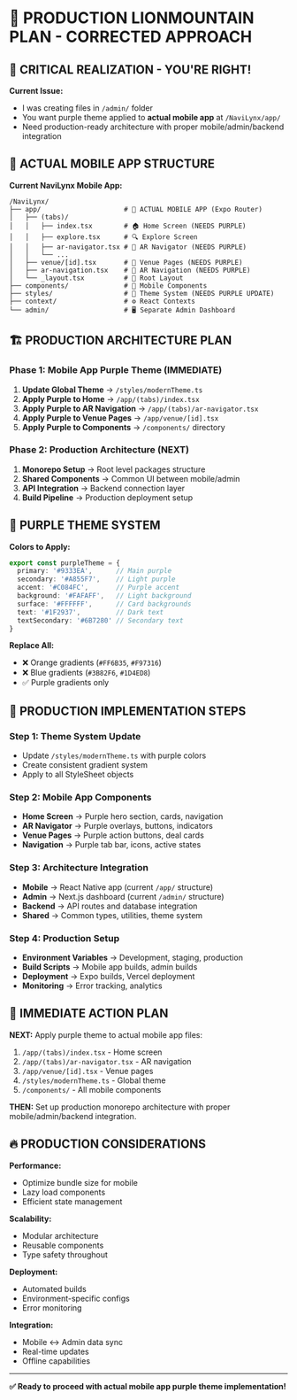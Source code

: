 # 🦁 PRODUCTION LIONMOUNTAIN PLAN - CORRECTED APPROACH

## 🎯 **CRITICAL REALIZATION - YOU'RE RIGHT!**

**Current Issue:**
- I was creating files in `/admin/` folder 
- You want purple theme applied to **actual mobile app** at `/NaviLynx/app/`
- Need production-ready architecture with proper mobile/admin/backend integration

## 📱 **ACTUAL MOBILE APP STRUCTURE**

**Current NaviLynx Mobile App:**
```
/NaviLynx/
├── app/                     # 📱 ACTUAL MOBILE APP (Expo Router)
│   ├── (tabs)/
│   │   ├── index.tsx        # 🏠 Home Screen (NEEDS PURPLE)
│   │   ├── explore.tsx      # 🔍 Explore Screen
│   │   ├── ar-navigator.tsx # 🔮 AR Navigator (NEEDS PURPLE)
│   │   └── ...
│   ├── venue/[id].tsx       # 🏢 Venue Pages (NEEDS PURPLE)
│   ├── ar-navigation.tsx    # 🔮 AR Navigation (NEEDS PURPLE)
│   └── _layout.tsx          # 📱 Root Layout
├── components/              # 📱 Mobile Components
├── styles/                  # 🎨 Theme System (NEEDS PURPLE UPDATE)
├── context/                 # ⚙️ React Contexts
└── admin/                   # 🖥️ Separate Admin Dashboard
```

## 🏗️ **PRODUCTION ARCHITECTURE PLAN**

### **Phase 1: Mobile App Purple Theme (IMMEDIATE)**
1. **Update Global Theme** → `/styles/modernTheme.ts`
2. **Apply Purple to Home** → `/app/(tabs)/index.tsx`  
3. **Apply Purple to AR Navigation** → `/app/(tabs)/ar-navigator.tsx`
4. **Apply Purple to Venue Pages** → `/app/venue/[id].tsx`
5. **Apply Purple to Components** → `/components/` directory

### **Phase 2: Production Architecture (NEXT)**
1. **Monorepo Setup** → Root level packages structure
2. **Shared Components** → Common UI between mobile/admin
3. **API Integration** → Backend connection layer
4. **Build Pipeline** → Production deployment setup

## 🎨 **PURPLE THEME SYSTEM**

**Colors to Apply:**
```typescript
export const purpleTheme = {
  primary: '#9333EA',      // Main purple
  secondary: '#A855F7',    // Light purple  
  accent: '#C084FC',       // Purple accent
  background: '#FAFAFF',   // Light background
  surface: '#FFFFFF',      // Card backgrounds
  text: '#1F2937',         // Dark text
  textSecondary: '#6B7280' // Secondary text
}
```

**Replace All:**
- ❌ Orange gradients (`#FF6B35`, `#F97316`)
- ❌ Blue gradients (`#3B82F6`, `#1D4ED8`)
- ✅ Purple gradients only

## 🚀 **PRODUCTION IMPLEMENTATION STEPS**

### **Step 1: Theme System Update**
- Update `/styles/modernTheme.ts` with purple colors
- Create consistent gradient system
- Apply to all StyleSheet objects

### **Step 2: Mobile App Components**
- **Home Screen** → Purple hero section, cards, navigation
- **AR Navigator** → Purple overlays, buttons, indicators  
- **Venue Pages** → Purple action buttons, deal cards
- **Navigation** → Purple tab bar, icons, active states

### **Step 3: Architecture Integration**
- **Mobile** → React Native app (current `/app/` structure)
- **Admin** → Next.js dashboard (current `/admin/` structure)  
- **Backend** → API routes and database integration
- **Shared** → Common types, utilities, theme system

### **Step 4: Production Setup**
- **Environment Variables** → Development, staging, production
- **Build Scripts** → Mobile app builds, admin builds
- **Deployment** → Expo builds, Vercel deployment
- **Monitoring** → Error tracking, analytics

## 🎯 **IMMEDIATE ACTION PLAN**

**NEXT:** Apply purple theme to actual mobile app files:
1. `/app/(tabs)/index.tsx` - Home screen
2. `/app/(tabs)/ar-navigator.tsx` - AR navigation
3. `/app/venue/[id].tsx` - Venue pages
4. `/styles/modernTheme.ts` - Global theme
5. `/components/` - All mobile components

**THEN:** Set up production monorepo architecture with proper mobile/admin/backend integration.

## 🔥 **PRODUCTION CONSIDERATIONS**

**Performance:**
- Optimize bundle size for mobile
- Lazy load components  
- Efficient state management

**Scalability:**
- Modular architecture
- Reusable components
- Type safety throughout

**Deployment:**
- Automated builds
- Environment-specific configs
- Error monitoring

**Integration:**
- Mobile ↔ Admin data sync
- Real-time updates
- Offline capabilities

---

**✅ Ready to proceed with actual mobile app purple theme implementation!**
